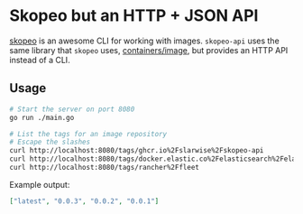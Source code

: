 # Skopeo but an HTTP + JSON API

[skopeo](https://github.com/containers/skopeo) is an awesome CLI for working
with images. `skopeo-api` uses the same library that `skopeo` uses,
[containers/image](https://github.com/containers/image), but provides an HTTP
API instead of a CLI.

## Usage

```bash
# Start the server on port 8080
go run ./main.go

# List the tags for an image repository
# Escape the slashes
curl http://localhost:8080/tags/ghcr.io%2Fslarwise%2Fskopeo-api
curl http://localhost:8080/tags/docker.elastic.co%2Felasticsearch%2Felasticsearch
curl http://localhost:8080/tags/rancher%2Ffleet
```

Example output:

```json
["latest", "0.0.3", "0.0.2", "0.0.1"]
```
